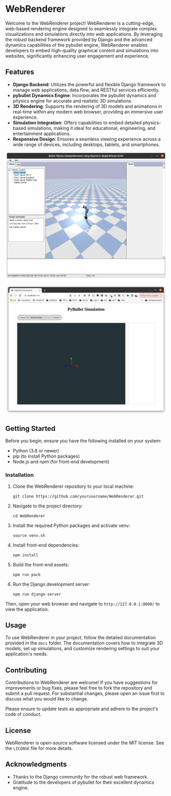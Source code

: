 # WebRenderer

Welcome to the WebRenderer project! WebRenderer is a cutting-edge, web-based rendering engine designed to seamlessly integrate complex visualizations and simulations directly into web applications. By leveraging the robust backend framework provided by Django and the advanced dynamics capabilities of the pybullet engine, WebRenderer enables developers to embed high-quality graphical content and simulations into websites, significantly enhancing user engagement and experience.

## Features

* **Django Backend**: Utilizes the powerful and flexible Django framework to manage web applications, data flow, and RESTful services efficiently.
* **pybullet Dynamics Engine**: Incorporates the pybullet dynamics and physics engine for accurate and realistic 3D simulations.
* **3D Rendering**: Supports the rendering of 3D models and animations in real-time within any modern web browser, providing an immersive user experience.
* **Simulation Integration**: Offers capabilities to embed detailed physics-based simulations, making it ideal for educational, engineering, and entertainment applications.
* **Responsive Design**: Ensures a seamless viewing experience across a wide range of devices, including desktops, tablets, and smartphones.

![Django Backend](./docs/imgs/django-backend.png)

![Web Render](./docs/imgs/webRender.png)

## Getting Started

Before you begin, ensure you have the following installed on your system:

- Python (3.8 or newer)
- pip (to install Python packages)
- Node.js and npm (for front-end development)

### Installation

1. Clone the WebRenderer repository to your local machine:

   ```
   git clone https://github.com/yourusername/WebRenderer.git
   ```

2. Navigate to the project directory:
   ```
   cd WebRenderer
   ```

3. Install the required Python packages and activate venv:

   ```
   source venv.sh
   ```

4. Install front-end dependencies:

   ```
   npm install
   ```

5. Build the front-end assets:

   ```
   npm run pack
   ```

6. Run the Django development server:

   ```
   npm run django-server
   ```

Then, open your web browser and navigate to `http://127.0.0.1:8000/` to view the application.

## Usage

To use WebRenderer in your project, follow the detailed documentation provided in the `docs` folder. The documentation covers how to integrate 3D models, set up simulations, and customize rendering settings to suit your application's needs.

## Contributing

Contributions to WebRenderer are welcome! If you have suggestions for improvements or bug fixes, please feel free to fork the repository and submit a pull request. For substantial changes, please open an issue first to discuss what you would like to change.

Please ensure to update tests as appropriate and adhere to the project's code of conduct.

## License

WebRenderer is open-source software licensed under the MIT license. See the `LICENSE` file for more details.

## Acknowledgments

- Thanks to the Django community for the robust web framework.
- Gratitude to the developers of pybullet for their excellent dynamics engine.